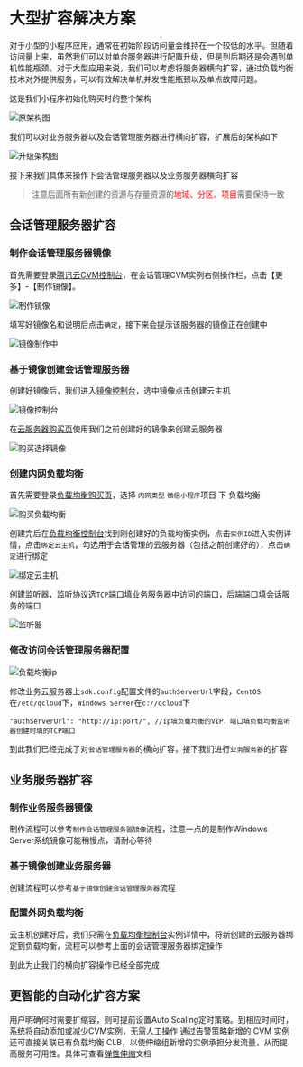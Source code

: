 # 大型扩容解决方案

对于小型的小程序应用，通常在初始阶段访问量会维持在一个较低的水平。但随着访问量上来，虽然我们可以对单台服务器进行配置升级，但是到后期还是会遇到单机性能瓶颈。对于大型应用来说，我们可以考虑将服务器横向扩容，通过负载均衡技术对外提供服务，可以有效解决单机并发性能瓶颈以及单点故障问题。

这是我们小程序初始化购买时的整个架构

![原架构图](https://mc.qcloudimg.com/static/img/f75896d4e68d742c85cafe2378071cb5/6.png)

我们可以对业务服务器以及会话管理服务器进行横向扩容，扩展后的架构如下

![升级架构图](https://mc.qcloudimg.com/static/img/69f685c211c6ad53ad56d4b453766cd8/7.png)

接下来我们具体来操作下会话管理服务器以及业务服务器横向扩容

>注意后面所有新创建的资源与存量资源的<font color="red">地域、分区、项目</font>需要保持一致

## 会话管理服务器扩容

### 制作会话管理服务器镜像

首先需要登录[腾讯云CVM控制台](https://console.qcloud.com/cvm)，在会话管理CVM实例右侧操作栏，点击【更多】-【制作镜像】。

![制作镜像](https://mc.qcloudimg.com/static/img/6c42ba12fad765d5ee56ebd0ef557ae5/8.png)

填写好镜像名和说明后点击`确定`，接下来会提示该服务器的镜像正在创建中

![镜像制作中](https://mc.qcloudimg.com/static/img/3f3c4431a7567eba25e8635e788e59ba/9.png)

### 基于镜像创建会话管理服务器

创建好镜像后，我们进入[镜像控制台](https://console.qcloud.com/cvm/image)，选中镜像点击创建云主机

![镜像控制台](https://mc.qcloudimg.com/static/img/1713a78dc7b759884cfb0e32f15b91eb/10.png)

在[云服务器购买页](https://buy.qcloud.com/cvm)使用我们之前创建好的镜像来创建云服务器

![购买选择镜像](https://mc.qcloudimg.com/static/img/6f4880fa18431780d760e65ab436e04e/11png.png)

### 创建内网负载均衡

首先需要登录[负载均衡购买页](https://buy.qcloud.com/lb)，选择 `内网类型` `微信小程序`项目 下 负载均衡

![购买负载均衡](https://mc.qcloudimg.com/static/img/9c39b5a4ab00d5dffd2c1afb6c3e6c91/12.png)

创建完后在[负载均衡控制台](https://console.qcloud.com/loadbalance/index)找到刚创建好的负载均衡实例，点击`实例ID`进入实例详情，点击`绑定云主机`，勾选用于会话管理的云服务器（包括之前创建好的），点击`确定`进行绑定

![绑定云主机](https://mc.qcloudimg.com/static/img/1130782b0aee1e24ab721f9dd5d2c2eb/13.png)

创建监听器，监听协议选`TCP`端口填业务服务器中访问的端口，后端端口填会话服务的端口

![监听器](https://mc.qcloudimg.com/static/img/32870a7be01e46d352948e21cabdccf7/15.png)

### 修改访问会话管理服务器配置

![负载均衡ip](https://mc.qcloudimg.com/static/img/9e5600b9e52677566c3139e86a40087f/14.png)

修改业务云服务器上`sdk.config`配置文件的`authServerUrl`字段，`CentOS`在`/etc/qcloud`下，`Windows Server`在`c://qcloud`下

```
"authServerUrl": "http://ip:port/", //ip填负载均衡的VIP，端口填负载均衡监听器创建时填的TCP端口
```

到此我们已经完成了对`会话管理服务器`的横向扩容，接下我们进行`业务服务器`的扩容

## 业务服务器扩容

### 制作业务服务器镜像

制作流程可以参考`制作会话管理服务器镜像`流程，注意一点的是制作Windows Server系统镜像可能稍慢点，请耐心等待

### 基于镜像创建业务服务器

创建流程可以参考`基于镜像创建会话管理服务器`流程

### 配置外网负载均衡

云主机创建好后，我们只需在[负载均衡控制台](https://console.qcloud.com/loadbalance/index)实例详情中，将新创建的云服务器绑定到负载均衡，流程可以参考上面的会话管理服务器绑定操作

到此为止我们的横向扩容操作已经全部完成

## 更智能的自动化扩容方案

用户明确何时需要扩缩容，则可提前设置Auto Scaling定时策略。到相应时间时，系统将自动添加或减少CVM实例，无需人工操作
通过告警策略新增的 CVM 实例还可直接关联已有负载均衡 CLB，以使伸缩组新增的实例承担分发流量，从而提高服务可用性。具体可查看[弹性伸缩](https://www.qcloud.com/doc/product/377/3154)文档